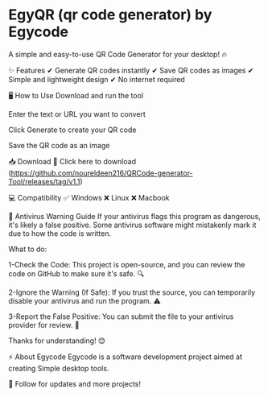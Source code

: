 # EgyQR (qr code generator) by Egycode
A simple and easy-to-use QR Code Generator for your desktop! 🔥

✨ Features
✔ Generate QR codes instantly
✔ Save QR codes as images
✔ Simple and lightweight design
✔ No internet required

🖥 How to Use
Download and run the tool

Enter the text or URL you want to convert

Click Generate to create your QR code

Save the QR code as an image

📥 Download
🔗 Click here to download (https://github.com/noureldeen216/QRCode-generator-Tool/releases/tag/v1.1)

💻 Compatibility
✅ Windows
❌ Linux 
❌ Macbook

🚨 Antivirus Warning Guide
If your antivirus flags this program as dangerous, it's likely a false positive. Some antivirus software might mistakenly mark it due to how the code is written.

What to do:

1-Check the Code: This project is open-source, and you can review the code on GitHub to make sure it's safe. 🔍

2-Ignore the Warning (If Safe): If you trust the source, you can temporarily disable your antivirus and run the program. ⚠️

3-Report the False Positive: You can submit the file to your antivirus provider for review. 📩

Thanks for understanding! 😊


⚡ About Egycode
Egycode is a software development project aimed at creating Simple desktop tools.

📢 Follow for updates and more projects!
